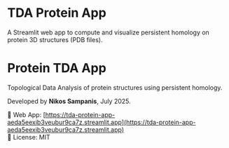 # TDA Protein App

A Streamlit web app to compute and visualize persistent homology on protein 3D structures (PDB files).
# Protein TDA App

Topological Data Analysis of protein structures using persistent homology.

Developed by **Nikos Sampanis**, July 2025.

🔗 Web App: [https://tda-protein-app-aeda5eexib3veubur9ca7z.streamlit.app](https://tda-protein-app-aeda5eexib3veubur9ca7z.streamlit.app)  
📁 License: MIT  
